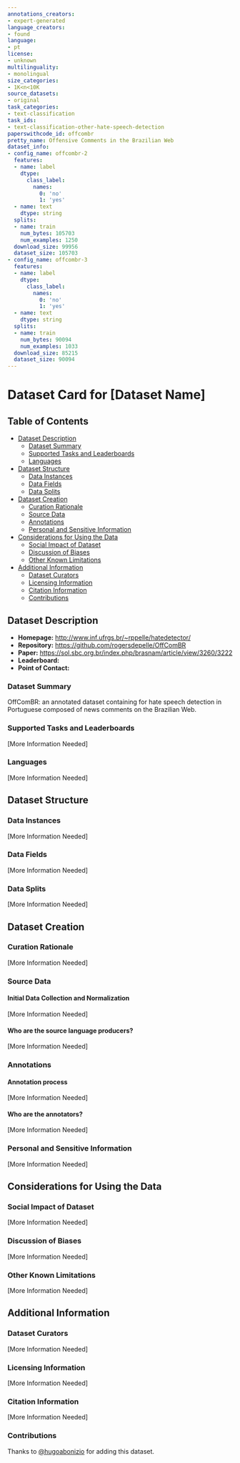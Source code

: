 ```yaml
---
annotations_creators:
- expert-generated
language_creators:
- found
language:
- pt
license:
- unknown
multilinguality:
- monolingual
size_categories:
- 1K<n<10K
source_datasets:
- original
task_categories:
- text-classification
task_ids:
- text-classification-other-hate-speech-detection
paperswithcode_id: offcombr
pretty_name: Offensive Comments in the Brazilian Web
dataset_info:
- config_name: offcombr-2
  features:
  - name: label
    dtype:
      class_label:
        names:
          0: 'no'
          1: 'yes'
  - name: text
    dtype: string
  splits:
  - name: train
    num_bytes: 105703
    num_examples: 1250
  download_size: 99956
  dataset_size: 105703
- config_name: offcombr-3
  features:
  - name: label
    dtype:
      class_label:
        names:
          0: 'no'
          1: 'yes'
  - name: text
    dtype: string
  splits:
  - name: train
    num_bytes: 90094
    num_examples: 1033
  download_size: 85215
  dataset_size: 90094
---
```


# Dataset Card for [Dataset Name]

## Table of Contents
- [Dataset Description](#dataset-description)
  - [Dataset Summary](#dataset-summary)
  - [Supported Tasks and Leaderboards](#supported-tasks-and-leaderboards)
  - [Languages](#languages)
- [Dataset Structure](#dataset-structure)
  - [Data Instances](#data-instances)
  - [Data Fields](#data-fields)
  - [Data Splits](#data-splits)
- [Dataset Creation](#dataset-creation)
  - [Curation Rationale](#curation-rationale)
  - [Source Data](#source-data)
  - [Annotations](#annotations)
  - [Personal and Sensitive Information](#personal-and-sensitive-information)
- [Considerations for Using the Data](#considerations-for-using-the-data)
  - [Social Impact of Dataset](#social-impact-of-dataset)
  - [Discussion of Biases](#discussion-of-biases)
  - [Other Known Limitations](#other-known-limitations)
- [Additional Information](#additional-information)
  - [Dataset Curators](#dataset-curators)
  - [Licensing Information](#licensing-information)
  - [Citation Information](#citation-information)
  - [Contributions](#contributions)

## Dataset Description

- **Homepage:** http://www.inf.ufrgs.br/~rppelle/hatedetector/
- **Repository:** https://github.com/rogersdepelle/OffComBR
- **Paper:** https://sol.sbc.org.br/index.php/brasnam/article/view/3260/3222
- **Leaderboard:**
- **Point of Contact:**

### Dataset Summary

OffComBR: an annotated dataset containing for hate speech detection in Portuguese composed of news comments on the Brazilian Web.

### Supported Tasks and Leaderboards

[More Information Needed]

### Languages

[More Information Needed]

## Dataset Structure

### Data Instances

[More Information Needed]

### Data Fields

[More Information Needed]

### Data Splits

[More Information Needed]

## Dataset Creation

### Curation Rationale

[More Information Needed]

### Source Data

#### Initial Data Collection and Normalization

[More Information Needed]

#### Who are the source language producers?

[More Information Needed]

### Annotations

#### Annotation process

[More Information Needed]

#### Who are the annotators?

[More Information Needed]

### Personal and Sensitive Information

[More Information Needed]

## Considerations for Using the Data

### Social Impact of Dataset

[More Information Needed]

### Discussion of Biases

[More Information Needed]

### Other Known Limitations

[More Information Needed]

## Additional Information

### Dataset Curators

[More Information Needed]

### Licensing Information

[More Information Needed]

### Citation Information

[More Information Needed]

### Contributions

Thanks to [@hugoabonizio](https://github.com/hugoabonizio) for adding this dataset.